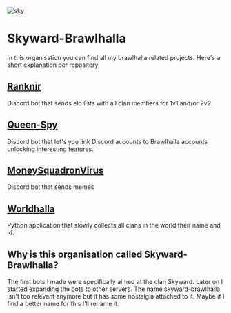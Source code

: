 ![sky](https://user-images.githubusercontent.com/74303221/200962835-6e7fb572-ff65-4dba-8de9-83f0ea0e995c.png)

# Skyward-Brawlhalla
In this organisation you can find all my brawlhalla related projects. Here's a short explanation per repository.

## [Ranknir](https://github.com/Skyward-Brawlhalla/Ranknir)
Discord bot that sends elo lists with all clan members for 1v1 and/or 2v2.
## [Queen-Spy](https://github.com/Skyward-Brawlhalla/Queen-Spy)
Discord bot that let's you link Discord accounts to Brawlhalla accounts unlocking interesting features.
## [MoneySquadronVirus](https://github.com/Skyward-Brawlhalla/MoneySquadronVirus)
Discord bot that sends memes
## [Worldhalla](https://github.com/Skyward-Brawlhalla/Worldhalla)
Python application that slowly collects all clans in the world their name and id.
## Why is this organisation called Skyward-Brawlhalla?
The first bots I made were specifically aimed at the clan Skyward. Later on I started expanding the bots to other servers. The name skyward-brawlhalla isn't too relevant anymore but it has some nostalgia attached to it. Maybe if I find a better name for this I'll rename it.
